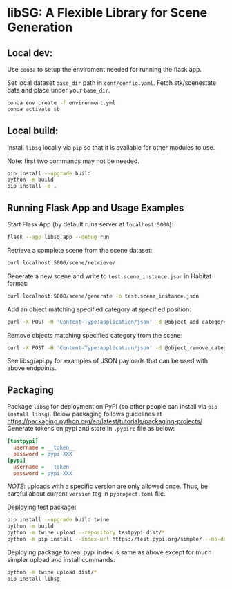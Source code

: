 # libSG: A Flexible Library for Scene Generation

## Local dev:

Use `conda` to setup the enviroment needed for running the flask app.

Set local dataset `base_dir` path in `conf/config.yaml`.
Fetch stk/scenestate data and place under your `base_dir`.

```bash
conda env create -f environment.yml
conda activate sb
```

## Local build:
Install `libsg` locally via `pip` so that it is available for other modules to use.

Note: first two commands may not be needed.

```bash
pip install --upgrade build
python -m build
pip install -e .
```

## Running Flask App and Usage Examples

Start Flask App (by default runs server at `localhost:5000`):
```bash
flask --app libsg.app --debug run
```

Retrieve a complete scene from the scene dataset:
```bash
curl localhost:5000/scene/retrieve/
```

Generate a new scene and write to `test.scene_instance.json` in Habitat format:
```bash
curl localhost:5000/scene/generate -o test.scene_instance.json
```

Add an object matching specified category at specified position:
```bash
curl -X POST -H 'Content-Type:application/json' -d @object_add_category_position.json http://127.0.0.1:5000/object/add -o object_add_category_position_output.json
```

Remove objects matching specified category from the scene:
```bash
curl -X POST -H 'Content-Type:application/json' -d @object_remove_category.json http://127.0.0.1:5000/object/remove -o object_remove_category_output.json
```

See libsg/api.py for examples of JSON payloads that can be used with above endpoints.

## Packaging

Package `libsg` for deployment on PyPI (so other people can install via `pip install libsg`).
Below packaging follows guidelines at https://packaging.python.org/en/latest/tutorials/packaging-projects/
Generate tokens on pypi and store in `.pypirc` file as below:
```ini
[testpypi]
  username = __token__
  password = pypi-XXX
[pypi]
  username = __token__
  password = pypi-XXX
```

*NOTE*: uploads with a specific version are only allowed once.
Thus, be careful about current `version` tag in `pyproject.toml` file.

Deploying test package:
```bash
pip install --upgrade build twine
python -m build
python -m twine upload --repository testpypi dist/*
python -m pip install --index-url https://test.pypi.org/simple/ --no-deps libsg
```

Deploying package to real pypi index is same as above except for much simpler upload and install commands:
```bash
python -m twine upload dist/*
pip install libsg
```

